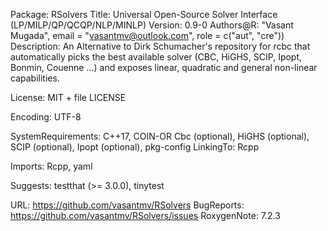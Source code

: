Package: RSolvers
Title: Universal Open-Source Solver Interface (LP/MILP/QP/QCQP/NLP/MINLP)
Version: 0.9-0
Authors@R: "Vasant Mugada", email = "vasantmv@outlook.com",
                  role = c("aut", "cre"))
Description: An Alternative to Dirk Schumacher's repository for rcbc that automatically picks the
  best available solver (CBC, HiGHS, SCIP, Ipopt, Bonmin, Couenne …)
  and exposes linear, quadratic and general non-linear capabilities.

License: MIT + file LICENSE

Encoding: UTF-8

SystemRequirements: C++17, COIN-OR Cbc (optional), HiGHS (optional),
  SCIP (optional), Ipopt (optional), pkg-config
LinkingTo: Rcpp

Imports: Rcpp, yaml

Suggests: testthat (>= 3.0.0), tinytest

URL: https://github.com/vasantmv/RSolvers
BugReports: https://github.com/vasantmv/RSolvers/issues
RoxygenNote: 7.2.3
